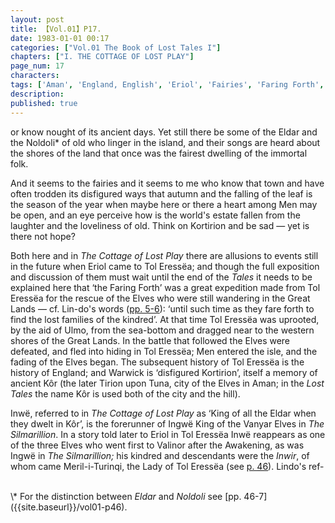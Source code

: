 ```yaml
---
layout: post
title: 【Vol.01】P17.
date: 1983-01-01 00:17
categories: ["Vol.01 The Book of Lost Tales I"]
chapters: ["I. THE COTTAGE OF LOST PLAY"]
page_num: 17
characters: 
tags: ['Aman', 'England, English', 'Eriol', 'Fairies', 'Faring Forth', 'Great Lands', 'Ingil', 'Inwë', 'Inwir', 'Kôr', 'Koromas', 'Kortirion', 'Lindo', 'lost families of the kindred', 'Melko', 'Men', 'Meril-i-Turinqi']
description: 
published: true
---
```


<p style="text-indent: 0;">
or know nought of its ancient days. Yet still there be some of the Eldar and the Noldoli* of old who linger in the island, and their songs are heard about the shores of the land that once was the fairest dwelling of the immortal folk.
</p>

And it seems to the fairies and it seems to me who know that town and have often trodden its disfigured ways that autumn and the falling of the leaf is the season of the year when maybe here or there a heart among Men may be open, and an eye perceive how is the world's estate fallen from the laughter and the loveliness of old. Think on Kortirion and be sad — yet is there not hope?

Both here and in <I>The Cottage of Lost Play</I> there are allusions to events still in the future when Eriol came to Tol Eressëa; and though the full exposition and discussion of them must wait until the end of the <I>Tales</I> it needs to be explained here that ‘the Faring Forth’ was a great expedition made from Tol Eressëa for the rescue of the Elves who were still wandering in the Great Lands — cf. Lin-do's words ([pp. 5-6]({{site.baseurl}}/vol01-p5)): ‘until such time as they fare forth to find the lost families of the kindred’. At that time Tol Eressëa was uprooted, by the aid of Ulmo, from the sea-bottom and dragged near to the western shores of the Great Lands. In the battle that followed the Elves were defeated, and fled into hiding in Tol Eressëa; Men entered the isle, and the fading of the Elves began. The subsequent history of Tol Eressëa is the history of England; and Warwick is ‘disfigured Kortirion’, itself a memory of ancient Kôr (the later Tirion upon Tuna, city of the Elves in Aman; in the <I>Lost Tales</I> the name Kôr is used both of the city and the hill).

Inwë, referred to in <I>The Cottage of Lost Play</I> as ‘King of all the Eldar when they dwelt in Kôr’, is the forerunner of Ingwë King of the Vanyar Elves in <I>The Silmarillion</I>. In a story told later to Eriol in Tol Eressëa Inwë reappears as one of the three Elves who went first to Valinor after the Awakening, as was Ingwë in <I>The Silmarillion;</I> his kindred and descendants were the <I>Inwir</I>, of whom came Meril-i-Turinqi, the Lady of Tol Eressëa (see [p. 46]({{site.baseurl}}/vol01-p46)). Lindo's ref-

<br>
\* For the distinction between <I>Eldar</I> and <I>Noldoli</I> see [pp. 46-7]({{site.baseurl}}/vol01-p46).

